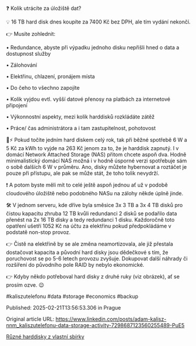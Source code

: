 ❓ Kolik utrácíte za úložiště dat?


💡 16 TB hard disk dnes koupíte za 7400 Kč bez DPH, ale tím vydání nekončí.


👉 Musíte zohlednit:

• Redundance, abyste při výpadku jednoho disku nepřišli hned o data a dostupnost služby

• Zálohování

• Elektřinu, chlazení, pronájem místa

• Do čeho to všechno zapojíte

• Kolik vyjdou evtl. vyšší datové přenosy na platbách za internetové připojení

• Výkonnostní aspekty, mezi kolik harddisků rozkládáte zátěž

• Práce/ čas administrátora a i tam zastupitelnost, pohotovost


💸⚡ Pokud točíte jedním hard diskem celý rok, tak při běžné spotřebě 6 W a 5 Kč za kWh to vyjde na 263 Kč jenom za to, že je harddisk zapnutý. I v domácí Network Attached Storage (NAS) přitom chcete aspoň dva. Hodně minimalistický domácí NAS možná i v hodně úsporné verzi spotřebuje sám o sobě dalších 6 W v průměru. Ano, disky můžete hybernovat a roztáčet je pouze při přístupu, ale pak se může stát, že toho tolik nevydrží.


❗ A potom byste měli mít to celé ještě aspoň jednou ať už v podobě cloudového úložiště nebo podobného NASu na zálohy někde úplně jinde.


🛠️ V jednom serveru, kde dříve byla směsice 3x 3 TB a 3x 4 TB disků pro čistou kapacitu zhruba 12 TB kvůli redundanci 2 disků se podařilo data přenést na 2x 16 TB disky a tedy redundanci 1 disku. Každoročně toto opatření ušetří 1052 Kč na účtu za elektřinu pokud předpokládáme v podstatě non-stop provoz.


👉 Čistě na elektřině by se ale změna neamortizovala, ale již přestala dostačovat kapacita a původní hard disky jsou dědečkové s tím, že poruchovost se po 5-6 letech provozu zvyšuje. Dokupovat další náhrady či rozšíření do původního pole RAID by nebylo ekonomické.


👉 Kdyby někdo potřeboval hard disky z druhé ruky (viz obrázek), ať se prosím ozve. 😉


#kaliszutelefonu #data #storage #economics #backup


Published: 2025-02-21T13:56:53.306 in Prague

Original article URL: https://www.linkedin.com/posts/adam-kalisz-nnm_kaliszutelefonu-data-storage-activity-7298687123560255489-PuE5

[Různé harddisky z vlastní sbírky](./media/hard-disks.jpg)